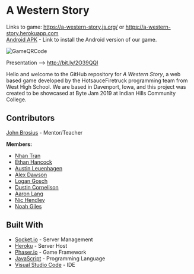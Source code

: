 # A Western Story

Links to game: https://a-western-story.js.org/ or https://a-western-story.herokuapp.com
<br/>
[Android APK](https://github.com/HotsauceFiretruck/A-Western-Story/releases/tag/v1.0) - Link to install the Android version of our game.

![GameQRCode](GameQR.png)

Presentation --> http://bit.ly/2O39QQI

Hello and welcome to the GitHub repository for _A Western Story_, a web based game developed by the HotsauceFiretruck programming team from West High School. We are based in Davenport, Iowa, and this project was created to be showcased at Byte Jam 2019 at Indian Hills Community College. 

## Contributors
[John Brosius](https://github.com/brosius02) - Mentor/Teacher

__Members:__
* [Nhan Tran](https://github.com/tranqnhan)
* [Ethan Hancock](https://github.com/ETRulz)
* [Austin Leuenhagen](https://github.com/Lui798)
* [Alex Dawson](https://github.com/adawson21)
* [Logan Gosch](https://github.com/logan-gosch)
* [Dustin Cornelison](https://github.com/CodingSyntax)
* [Aaron Lang](https://github.com/alang2002)
* [Nic Hendley](https://github.com/nhendley10547)
* [Noah Giles](https://github.com/NoahGiles)


## Built With

* [Socket.io](https://socket.io) - Server Management
* [Heroku](https://www.heroku.com) - Server Host
* [Phaser.io](https://phaser.io) - Game Framework
* [JavaScript](https://www.javascript.com) - Programming Language
* [Visual Studio Code](https://code.visualstudio.com) - IDE
